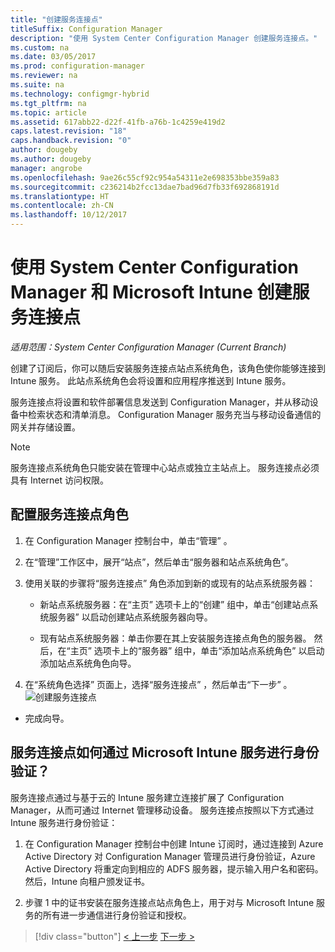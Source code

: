 ```yaml
---
title: "创建服务连接点"
titleSuffix: Configuration Manager
description: "使用 System Center Configuration Manager 创建服务连接点。"
ms.custom: na
ms.date: 03/05/2017
ms.prod: configuration-manager
ms.reviewer: na
ms.suite: na
ms.technology: configmgr-hybrid
ms.tgt_pltfrm: na
ms.topic: article
ms.assetid: 617abb22-d22f-41fb-a76b-1c4259e419d2
caps.latest.revision: "18"
caps.handback.revision: "0"
author: dougeby
ms.author: dougeby
manager: angrobe
ms.openlocfilehash: 9ae26c55cf92c954a54311e2e698353bbe359a83
ms.sourcegitcommit: c236214b2fcc13dae7bad96d7fb33f692868191d
ms.translationtype: HT
ms.contentlocale: zh-CN
ms.lasthandoff: 10/12/2017
---
```

# <a name="create-a-service-connection-point-with-system-center-configuration-manager-and-microsoft-intune"></a>使用 System Center Configuration Manager 和 Microsoft Intune 创建服务连接点

*适用范围：System Center Configuration Manager (Current Branch)*

创建了订阅后，你可以随后安装服务连接点站点系统角色，该角色使你能够连接到 Intune 服务。 此站点系统角色会将设置和应用程序推送到 Intune 服务。

 服务连接点将设置和软件部署信息发送到 Configuration Manager，并从移动设备中检索状态和清单消息。 Configuration Manager 服务充当与移动设备通信的网关并存储设置。

> [!NOTE]
>  服务连接点系统角色只能安装在管理中心站点或独立主站点上。 服务连接点必须具有 Internet 访问权限。


## <a name="configure-the-service-connection-point-role"></a>配置服务连接点角色

1.  在 Configuration Manager 控制台中，单击“管理” 。

2.  在“管理”工作区中，展开“站点”，然后单击“服务器和站点系统角色”。

3.  使用关联的步骤将“服务连接点”  角色添加到新的或现有的站点系统服务器：

    -   新站点系统服务器：在“主页”  选项卡上的“创建”  组中，单击“创建站点系统服务器”  以启动创建站点系统服务器向导。

    -   现有站点系统服务器：单击你要在其上安装服务连接点角色的服务器。 然后，在“主页”  选项卡上的“服务器”  组中，单击“添加站点系统角色”  以启动添加站点系统角色向导。

4.  在“系统角色选择”  页面上，选择“服务连接点” ，然后单击“下一步” 。
![创建服务连接点](../media/mdm-service-connection-point.png)

* 完成向导。

## <a name="how-does-the-service-connection-point-authenticate-with-the-microsoft-intune-service"></a>服务连接点如何通过 Microsoft Intune 服务进行身份验证？
 服务连接点通过与基于云的 Intune 服务建立连接扩展了 Configuration Manager，从而可通过 Internet 管理移动设备。 服务连接点按照以下方式通过 Intune 服务进行身份验证：

1.  在 Configuration Manager 控制台中创建 Intune 订阅时，通过连接到 Azure Active Directory 对 Configuration Manager 管理员进行身份验证，Azure Active Directory 将重定向到相应的 ADFS 服务器，提示输入用户名和密码。 然后，Intune 向租户颁发证书。

2.  步骤 1 中的证书安装在服务连接点站点角色上，用于对与 Microsoft Intune 服务的所有进一步通信进行身份验证和授权。

> [!div class="button"]
[< 上一步](terms-and-conditions.md)  [下一步 >](enable-platform-enrollment.md)
